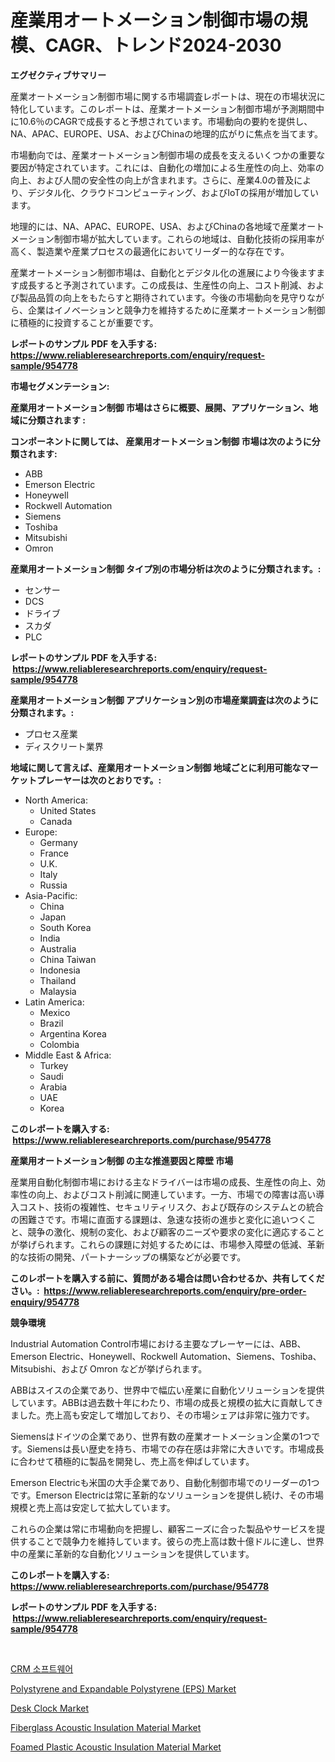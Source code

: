 <p><h1>産業用オートメーション制御市場の規模、CAGR、トレンド2024-2030</h1></p><p><strong>エグゼクティブサマリー</strong></p>
<p><p>産業オートメーション制御市場に関する市場調査レポートは、現在の市場状況に特化しています。このレポートは、産業オートメーション制御市場が予測期間中に10.6％のCAGRで成長すると予想されています。市場動向の要約を提供し、NA、APAC、EUROPE、USA、およびChinaの地理的広がりに焦点を当てます。</p><p>市場動向では、産業オートメーション制御市場の成長を支えるいくつかの重要な要因が特定されています。これには、自動化の増加による生産性の向上、効率の向上、および人間の安全性の向上が含まれます。さらに、産業4.0の普及により、デジタル化、クラウドコンピューティング、およびIoTの採用が増加しています。</p><p>地理的には、NA、APAC、EUROPE、USA、およびChinaの各地域で産業オートメーション制御市場が拡大しています。これらの地域は、自動化技術の採用率が高く、製造業や産業プロセスの最適化においてリーダー的な存在です。</p><p>産業オートメーション制御市場は、自動化とデジタル化の進展により今後ますます成長すると予測されています。この成長は、生産性の向上、コスト削減、および製品品質の向上をもたらすと期待されています。今後の市場動向を見守りながら、企業はイノベーションと競争力を維持するために産業オートメーション制御に積極的に投資することが重要です。</p></p>
<p><strong>レポートのサンプル PDF を入手する: <a href="https://www.reliableresearchreports.com/enquiry/request-sample/954778">https://www.reliableresearchreports.com/enquiry/request-sample/954778</a></strong></p>
<p><strong>市場セグメンテーション:</strong></p>
<p><strong> 産業用オートメーション制御 市場はさらに概要、展開、アプリケーション、地域に分類されます :</strong></p>
<p><strong>コンポーネントに関しては、 産業用オートメーション制御 市場は次のように分類されます: &nbsp;</strong></p>
<p><ul><li>ABB</li><li>Emerson Electric</li><li>Honeywell</li><li>Rockwell Automation</li><li>Siemens</li><li>Toshiba</li><li>Mitsubishi</li><li>Omron</li></ul></p>
<p><strong> 産業用オートメーション制御 タイプ別の市場分析は次のように分類されます。:</strong></p>
<p><ul><li>センサー</li><li>DCS</li><li>ドライブ</li><li>スカダ</li><li>PLC</li></ul></p>
<p><strong>レポートのサンプル PDF を入手する: &nbsp;<a href="https://www.reliableresearchreports.com/enquiry/request-sample/954778">https://www.reliableresearchreports.com/enquiry/request-sample/954778</a></strong></p>
<p><strong> 産業用オートメーション制御 アプリケーション別の市場産業調査は次のように分類されます。:</strong></p>
<p><ul><li>プロセス産業</li><li>ディスクリート業界</li></ul></p>
<p><strong>地域に関して言えば、産業用オートメーション制御 地域ごとに利用可能なマーケットプレーヤーは次のとおりです。:</strong></p>
<p><ul>
    <li>
        North America:
        <ul>
            <li>United States</li>
            <li>Canada</li>
        </ul>
    </li>
    <li>
        Europe:
        <ul>
            <li>Germany</li>
            <li>France</li>
            <li>U.K.</li>
            <li>Italy</li>
            <li>Russia</li>
        </ul>
    </li>
    <li>
        Asia-Pacific:
        <ul>
            <li>China</li>
            <li>Japan</li>
            <li>South Korea</li>
            <li>India</li>
            <li>Australia</li>
            <li>China Taiwan</li>
            <li>Indonesia</li>
            <li>Thailand</li>
            <li>Malaysia</li>
        </ul>
    </li>
    <li>
        Latin America:
        <ul>
            <li>Mexico</li>
            <li>Brazil</li>
            <li>Argentina Korea</li>
            <li>Colombia</li>
        </ul>
    </li>
    <li>
        Middle East & Africa:
        <ul>
            <li>Turkey</li>
            <li>Saudi</li>
            <li>Arabia</li>
            <li>UAE</li>
            <li>Korea</li>
        </ul>
    </li>
    </ul></p>
<p><strong>このレポートを購入する: &nbsp;<a href="https://www.reliableresearchreports.com/purchase/954778">https://www.reliableresearchreports.com/purchase/954778</a></strong></p>
<p><strong>産業用オートメーション制御 の主な推進要因と障壁 市場</strong></p>
<p><p>産業用自動化制御市場における主なドライバーは市場の成長、生産性の向上、効率性の向上、およびコスト削減に関連しています。一方、市場での障害は高い導入コスト、技術の複雑性、セキュリティリスク、および既存のシステムとの統合の困難さです。市場に直面する課題は、急速な技術の進歩と変化に追いつくこと、競争の激化、規制の変化、および顧客のニーズや要求の変化に適応することが挙げられます。これらの課題に対処するためには、市場参入障壁の低減、革新的な技術の開発、パートナーシップの構築などが必要です。</p></p>
<p><strong>このレポートを購入する前に、質問がある場合は問い合わせるか、共有してください。:&nbsp; <a href="https://www.reliableresearchreports.com/enquiry/pre-order-enquiry/954778">https://www.reliableresearchreports.com/enquiry/pre-order-enquiry/954778</a></strong></p>
<p><strong>競争環境</strong></p>
<p><p>Industrial Automation Control市場における主要なプレーヤーには、ABB、Emerson Electric、Honeywell、Rockwell Automation、Siemens、Toshiba、Mitsubishi、および Omron などが挙げられます。</p><p>ABBはスイスの企業であり、世界中で幅広い産業に自動化ソリューションを提供しています。ABBは過去数十年にわたり、市場の成長と規模の拡大に貢献してきました。売上高も安定して増加しており、その市場シェアは非常に強力です。</p><p>Siemensはドイツの企業であり、世界有数の産業オートメーション企業の1つです。Siemensは長い歴史を持ち、市場での存在感は非常に大きいです。市場成長に合わせて積極的に製品を開発し、売上高を伸ばしています。</p><p>Emerson Electricも米国の大手企業であり、自動化制御市場でのリーダーの1つです。Emerson Electricは常に革新的なソリューションを提供し続け、その市場規模と売上高は安定して拡大しています。</p><p>これらの企業は常に市場動向を把握し、顧客ニーズに合った製品やサービスを提供することで競争力を維持しています。彼らの売上高は数十億ドルに達し、世界中の産業に革新的な自動化ソリューションを提供しています。</p></p>
<p><strong>このレポートを購入する: &nbsp; <a href="https://www.reliableresearchreports.com/purchase/954778">https://www.reliableresearchreports.com/purchase/954778</a></strong></p>
<p><strong>レポートのサンプル PDF を入手する: &nbsp;<a href="https://www.reliableresearchreports.com/enquiry/request-sample/954778">https://www.reliableresearchreports.com/enquiry/request-sample/954778</a></strong><strong></strong></p>
<p>&nbsp;</p>
<p><p><a href="https://github.com/vs019sa3m8x/Market-Research-Report-List-1/blob/main/9352500185269.md">CRM 소프트웨어</a></p><p><a href="https://github.com/gulaimolin/Market-Research-Report-List-3/blob/main/polystyrene-and-expandable-polystyrene-eps-market.md">Polystyrene and Expandable Polystyrene (EPS) Market</a></p><p><a href="https://view.publitas.com/reportprime-1/desk-clock-market-centers-on-aspects-such-as-market-growth-market-share-market-opportunity-and-projected-forecasts-spanning-from-2024-to-2031/">Desk Clock Market</a></p><p><a href="https://flame-sidecar-702.notion.site/Fiberglass-Acoustic-Insulation-Material-Market-Size-Growing-and-Forecasted-for-period-from-2024-20-82ec63f9b412484db3ee0925b0eb7528">Fiberglass Acoustic Insulation Material Market</a></p><p><a href="https://pretty-mail-caf.notion.site/Foamed-Plastic-Acoustic-Insulation-Material-Market-Size-Market-Share-and-Global-Market-Analysis-Rep-a8d393f0b49a4e87a62ac221cd3e8f24">Foamed Plastic Acoustic Insulation Material Market</a></p></p>